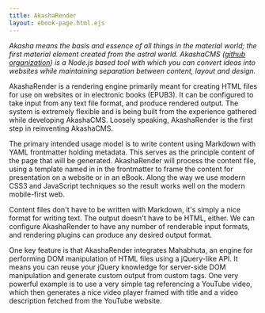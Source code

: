 ```yaml
---
title: AkashaRender
layout: ebook-page.html.ejs
---
```


_Akasha means the basis and essence of all things in the material world; the first material element created from the astral world. AkashaCMS ([github organization](https://github.com/akashacms)) is a Node.js based tool with which you can convert ideas into websites while maintaining separation between content, layout and design._

AkashaRender is a rendering engine primarily meant for creating HTML files for use on websites or in electronic books (EPUB3).  It can be configured to take input from any text file format, and produce rendered output.  The system is extremely flexible and is being built from the experience gathered while developing AkashaCMS.  Loosely speaking, AkashaRender is the first step in reinventing AkashaCMS.

The primary intended usage model is to write content using Markdown with YAML frontmatter holding metadata.  This serves as the principle content of the page that will be generated.  AkashaRender will process the content file, using a template named in in the frontmatter to frame the content for presentation on a website or in an eBook.  Along the way we use modern CSS3 and JavaScript techniques so the result works well on the modern mobile-first web.

Content files don't have to be written with Markdown, it's simply a nice format for writing text.  The output doesn't have to be HTML, either.  We can configure AkashaRender to have any number of renderable input formats, and rendering plugins can produce any desired output format.

One key feature is that AkashaRender integrates Mahabhuta, an engine for performing DOM manipulation of HTML files using a jQuery-like API.  It means you can reuse your jQuery knowledge for server-side DOM manipulation and generate custom output from custom tags.  One very powerful example is to use a very simple tag referencing a YouTube video, which then generates a nice video player framed with title and a video description fetched from the YouTube website.
